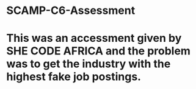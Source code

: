 # SCAMP-C6-Assessment
# This was an accessment given by SHE CODE AFRICA and the problem was to get the industry with the highest fake job postings.
